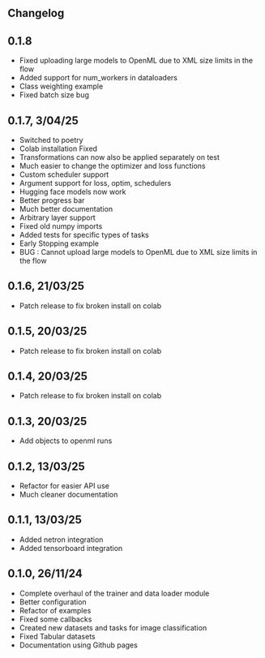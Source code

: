## Changelog
## 0.1.8
- Fixed uploading large models to OpenML due to XML size limits in the flow
- Added support for num_workers in dataloaders
- Class weighting example
- Fixed batch size bug 
## 0.1.7, 3/04/25
- Switched to poetry
- Colab installation Fixed
- Transformations can now also be applied separately on test
- Much easier to change the optimizer and loss functions
- Custom scheduler support
- Argument support for loss, optim, schedulers
- Hugging face models now work
- Better progress bar
- Much better documentation
- Arbitrary layer support
- Fixed old numpy imports
- Added tests for specific types of tasks
- Early Stopping example
- BUG : Cannot upload large models to OpenML due to XML size limits in the flow
## 0.1.6, 21/03/25
- Patch release to fix broken install on colab
## 0.1.5, 20/03/25
- Patch release to fix broken install on colab
## 0.1.4, 20/03/25
- Patch release to fix broken install on colab
## 0.1.3, 20/03/25
- Add objects to openml runs
## 0.1.2, 13/03/25
- Refactor for easier API use
- Much cleaner documentation
## 0.1.1, 13/03/25
- Added netron integration
- Added tensorboard integration
## 0.1.0, 26/11/24
- Complete overhaul of the trainer and data loader module
- Better configuration
- Refactor of examples
- Fixed some callbacks
- Created new datasets and tasks for image classification
- Fixed Tabular datasets
- Documentation using Github pages
